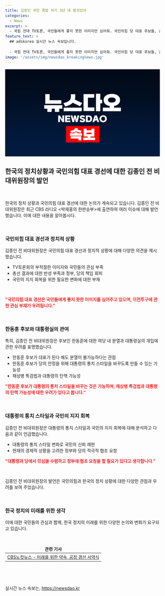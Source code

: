 ```yaml
---
title: 김종인 국민 폭발 위기 3년 내 붕괴있어
categories:
  - News
excerpt: >
  - 국힘 전대 TV토론, 국민들에게 좋지 못한 이미지만 심어줘. 국민의힘 당 대표 후보들, 관심 없는 이전투구 중. 김종인 전 비대위원장은 TV토론을 재미없고 흥미가 없다고 지적했으며, 국민의힘 내부의 혼란을 우려했습니다. 또한, 김종인은 윤석열 정부의 통치 스타일을 변화시키지 않으면 위험하다고 경고했습니다. 또한, 국민들의힘 전 대표 후보인 한동훈의 선출은 국민들 사이에서 관심이 없는 상황이라고 봅니다.
feature_text: >
  ## adskorea 실시간 뉴스 속보입니다.

  - 국힘 전대 TV토론, 국민들에게 좋지 못한 이미지만 심어줘. 국민의힘 당 대표 후보들, 관심 없는 이전투구 중. 김종인 전 비대위원장은 TV토론을 재미없고 흥미가 없다고 지적했으며, 국민의힘 내부의 혼란을 우려했습니다. 또한, 김종인은 윤석열 정부의 통치 스타일을 변화시키지 않으면 위험하다고 경고했습니다. 또한, 국민들의힘 전 대표 후보인 한동훈의 선출은 국민들 사이에서 관심이 없는 상황이라고 봅니다.
image: '/assets/img/newsdao_breakingnews.jpg'
---
```


<p><img src="/assets/img/newsdao_breakingnews.jpg" alt="adskorea 속보" /></p>

<h2 data-ke-size="size26">한국의 정치상황과 국민의힘 대표 경선에 대한 김종인 전 비대위원장의 발언</h2>

<p data-ke-size="size16">&nbsp;</p>

<p data-ke-size="size16">한국의 정치 상황과 국민의힘 대표 경선에 대한 논의가 계속되고 있습니다. 김종인 전 비대위원장은 최근 CBS 라디오 <박재홍의 한판승부>에 출연하여 여러 이슈에 대해 발언했습니다. 이에 대한 내용을 알아봅시다.</p>

<p data-ke-size="size16">&nbsp;</p>

<h3><b>국민의힘 대표 경선과 정치적 상황</b></h3>

<p data-ke-size="size16">김종인 전 비대위원장은 국민의힘 대표 경선과 정치적 상황에 대해 다양한 의견을 제시했습니다.</p>

<ul>
<li>TV토론회의 부적절한 이미지와 국민들의 관심 부족</li>
<li>총선 결과에 대한 반성 부족과 정부, 당의 책임 회피</li>
<li>국민의 지지 회복을 위한 필요한 변화에 대한 부재</li>
</ul>

<p data-ke-size="size16">&nbsp;</p>

<p><b><span style="color: #ee2323;">"국민의힘 대표 경선은 국민들에게 좋지 못한 이미지를 심어주고 있으며, 이전투구에 관한 관심 부재가 우려됩니다."</span></b></p>

<p data-ke-size="size16">&nbsp;</p>

<h3><b>한동훈 후보와 대통령실의 관여</b></h3>

<p>특히, 김종인 전 비대위원장은 후보인 한동훈에 대한 여당 내 분열과 대통령실의 개입에 관한 우려를 표명했습니다.</p>

<ul>
<li>한동훈 후보가 대표가 된다 해도 분열이 불가능하다는 관점</li>
<li>한동훈 후보가 당의 안정을 위해 대통령의 통치 스타일을 바꾸도록 만들 수 있는 가능성</li>
<li>채상병 특검법과 대통령의 탄핵 가능성</li>
</ul>

<p><b><span style="color: #ee2323;">"한동훈 후보가 대통령의 통치 스타일을 바꾸는 것은 가능하며, 채상병 특검법과 대통령의 탄핵 가능성에 대한 우려가 있다고 봅니다."</span></b></p>

<p data-ke-size="size16">&nbsp;</p>

<h3><b>대통령의 통치 스타일과 국민의 지지 회복</b></h3>

<p>김종인 전 비대위원장은 대통령의 통치 스타일과 국민의 지지 회복에 대해 분석하고 다음과 같이 언급했습니다.</p>

<ul>
<li>대통령의 통치 스타일 변화로 국민의 신뢰 재현</li>
<li>현재의 경제적 상황을 고려한 정부와 당의 적극적 협조 요청</li>
</ul>

<p><b><span style="color: #ee2323;">"대통령과 당에서 민심을 수렴하고 정부에 협조 요청을 할 필요가 있다고 생각합니다."</span></b></p>

<p data-ke-size="size16">&nbsp;</p>

<p>김종인 전 비대위원장의 발언은 국민의힘과 한국의 정치 상황에 대한 다양한 관점과 우려를 보여 주었습니다.</p>

<p data-ke-size="size16">&nbsp;</p>

<h3><b>한국 정치의 미래를 위한 생각</b></h3>

<p>이에 대한 국민들의 관심과 함께, 한국 정치의 미래를 위한 다양한 논의와 변화가 요구되고 있습니다.</p>

<p data-ke-size="size16">&nbsp;</p>

<table>
<thead>
<tr>
<td style="text-align: center; height: 17px;"><b>관련 기사</b></td>
</tr>
</thead>
<tbody>
<tr>
<td style="text-align: center;"><a href="https://url.kr/b71afn">CBS노컷뉴스 - 미래를 위한 약속, 공정 경선 서약식</a></td>
</tr>
</tbody>
</table>

<p data-ke-size="size16">&nbsp;</p>

<p data-ke-size="size16">&nbsp;</p>
실시간 뉴스 속보는, <a href="https://newsdao.kr" rel="dofollow">https://newsdao.kr</a>


